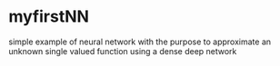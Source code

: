 # myfirstNN
simple example of neural network with the purpose to approximate an unknown single valued function using a dense deep network
